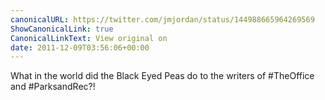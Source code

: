 ```yaml
---
canonicalURL: https://twitter.com/jmjordan/status/144988665964269569
ShowCanonicalLink: true
CanonicalLinkText: View original on
date: 2011-12-09T03:56:06+00:00
---
```

What in the world did the Black Eyed Peas do to the writers of #TheOffice and #ParksandRec?!